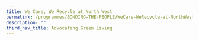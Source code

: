 ```yaml
---
title: We Care, We Recycle at North West
permalink: /programmes/BONDING-THE-PEOPLE/WeCare-WeRecycle-at-NorthWest
description: ""
third_nav_title: Advocating Green Living
---
```






